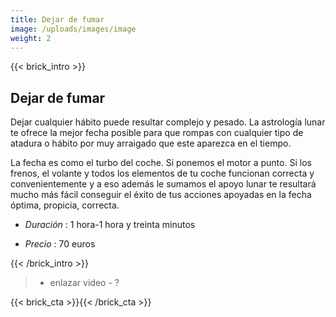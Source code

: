 ```yaml
---
title: Dejar de fumar 
image: /uploads/images/image
weight: 2
---
```

{{< brick_intro >}}

## Dejar de fumar

Dejar cualquier hábito puede resultar complejo y pesado. La astrología lunar te ofrece la mejor fecha posible para que rompas con cualquier tipo de atadura o hábito por muy
arraigado que este aparezca en el tiempo. 

La fecha es como el turbo del coche. Si ponemos el motor a punto. Si los frenos, el volante y todos los elementos de tu coche funcionan correcta y convenientemente y a eso además le sumamos el apoyo lunar te resultará mucho más fácil conseguir el éxito de tus acciones apoyadas en la fecha óptima, propicia, correcta.

- *Duración* : 1 hora-1 hora y treinta minutos

- *Precio* : 70 euros

{{< /brick_intro >}}

> - enlazar video - ?

{{< brick_cta >}}{{< /brick_cta >}}
